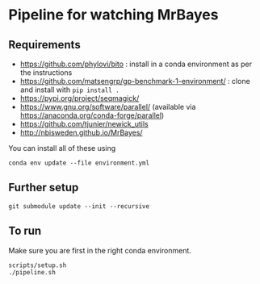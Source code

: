 # Pipeline for watching MrBayes

## Requirements

* https://github.com/phylovi/bito : install in a conda environment as per the instructions
* https://github.com/matsengrp/gp-benchmark-1-environment/ : clone and install with `pip install .`
* https://pypi.org/project/seqmagick/
* https://www.gnu.org/software/parallel/ (available via https://anaconda.org/conda-forge/parallel)
* https://github.com/tjunier/newick_utils
* http://nbisweden.github.io/MrBayes/

You can install all of these using

    conda env update --file environment.yml

## Further setup

    git submodule update --init --recursive


## To run

Make sure you are first in the right conda environment.

    scripts/setup.sh
    ./pipeline.sh
